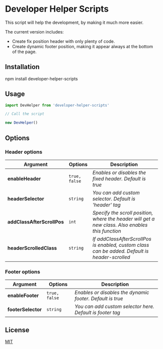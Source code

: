 # Developer Helper Scripts

This script will help the development, by making it much more easier.

The current version includes:
- Create fix position header with only plenty of code.
- Create dynamic footer position, making it appear always at the bottom of the page.

## Installation

npm install developer-helper-scripts

## Usage

```javascript
import DevHelper from 'developer-helper-scripts'

// Call the script

new DevHelper()

```
## Options

### Header options
Argument | Options | Description
--- | --- | ---
**enableHeader** | `true, false` | *Enables or disables the fixed header. Default is true*
**headerSelector** | `string` | *You can add custom selector. Default is 'header' tag*
**addClassAfterScrollPos** | `int` | *Specify the scroll position, where the header will get a new class. Also enables this function*
**headerScrolledClass** | `string` | *If addClassAfterScrollPos is enabled, custom class can be added. Default is header-scrolled*

### Footer options
Argument | Options | Description
--- | --- | ---
**enableFooter** | `true, false` | *Enables or disables the dynamic footer. Default is true*
**footerSelector** | `string` | *You can add custom selector here. Default is footer tag*

## License
[MIT](https://opensource.org/licenses/MIT)
